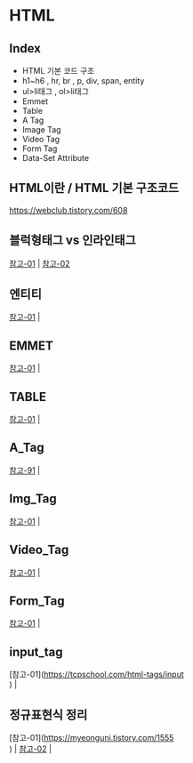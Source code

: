 # HTML
Index
---
- HTML 기본 코드 구조
- h1~h6 , hr, br , p, div, span, entity
- ul>li태그 , ol>li태그
- Emmet 
- Table
- A Tag
- Image Tag
- Video Tag
- Form Tag
- Data-Set Attribute

HTML이란 / HTML 기본 구조코드 
---
https://webclub.tistory.com/608




블럭형태그 vs 인라인태그
---
[참고-01](https://nack1400.tistory.com/entry/HTML-9-Block-%ED%83%9C%EA%B7%B8-Inline-%ED%83%9C%EA%B7%B8-%EB%B9%84%EA%B5%90-%EC%A0%95%EB%A6%AC%EB%B8%94%EB%A1%9Dvs%EC%9D%B8%EB%9D%BC%EC%9D%B8-%ED%83%9C%EA%B7%B8-%EC%A0%95%EB%A6%AC) |
[참고-02](https://sas-study.tistory.com/122)



엔티티
---
[참고-01](https://tcpschool.com/html/html_text_entities) |

EMMET 
---
[참고-01](https://inpa.tistory.com/entry/HTML-%F0%9F%8E%A8-Emmet-%EB%AC%B8%EB%B2%95-%EC%A0%95%EB%A6%AC) |

TABLE
---
[참고-01](https://developer.mozilla.org/ko/docs/Learn/HTML/Tables/Basics) |

A_Tag
---
[참고-91](https://developer.mozilla.org/ko/docs/Web/HTML/Element/a) |

Img_Tag
---
[참고-01](https://developer.mozilla.org/ko/docs/Web/HTML/Element/img) |

Video_Tag
---
[참고-01](https://developer.mozilla.org/ko/docs/Web/HTML/Element/video) |

Form_Tag
---
[참고-01](https://developer.mozilla.org/ko/docs/Web/HTML/Element/form) |

input_tag
---
[참고-01](https://tcpschool.com/html-tags/input <br/>) |

정규표현식 정리
---
[참고-01](https://myeonguni.tistory.com/1555 <br/>) |
[참고-02](https://beagle-dev.tistory.com/114<br/>) |




